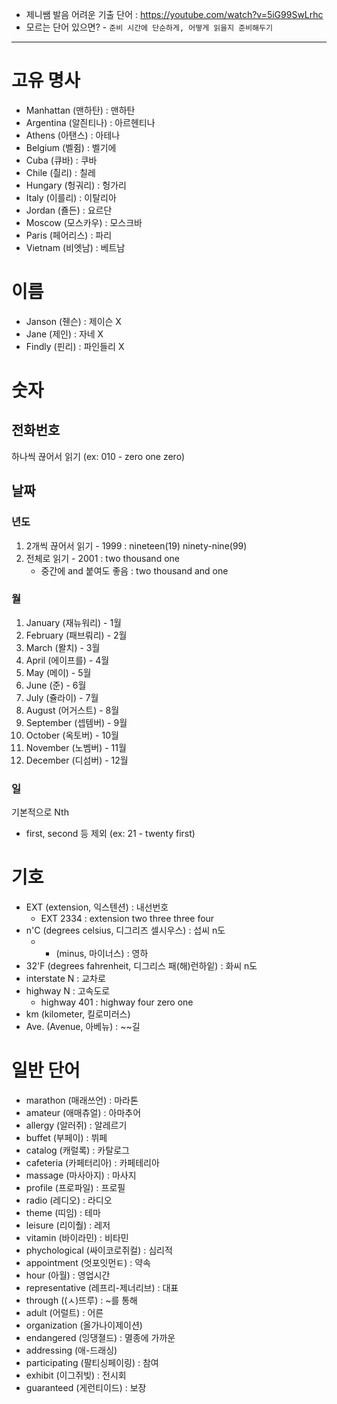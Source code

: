 - 제니쌤 발음 어려운 기출 단어 : https://youtube.com/watch?v=5iG99SwLrhc
- 모르는 단어 있으면? - `준비 시간에 단순하게, 어떻게 읽을지 준비해두기`

---
# 고유 명사
- Manhattan (맨하탄) : 맨하탄
- Argentina (알즨티나) : 아르헨티나
- Athens (아탠스) : 아테나
- Belgium (벨쥠) : 벨기에
- Cuba (큐바) : 쿠바
- Chile (칄리) : 칠레
- Hungary (헝궈리) : 헝가리
- Italy (이를리) : 이탈리아
- Jordan (죨든) : 요르단
- Moscow (모스카우) : 모스크바
- Paris (페어리스) : 파리
- Vietnam (비엣남) : 베트남

# 이름
- Janson (줸슨) : 제이슨 X
- Jane (제인) : 자네 X
- Findly (핀리) : 파인들리 X

# 숫자

## 전화번호

하나씩 끊어서 읽기 (ex: 010 - zero one zero)
## 날짜

### 년도

1. 2개씩 끊어서 읽기 - 1999 : nineteen(19) ninety-nine(99)
2. 전체로 읽기 - 2001 : two thousand one
	- 중간에 and 붙여도 좋음 : two thousand and one

### 월

1. January (재뉴워리) - 1월
2. February (패브뤄리) - 2월
3. March (뫌치) - 3월
4. April (에이프를) - 4월
5. May (메이) - 5월
6. June (준) - 6월
7. July (쥴라이) - 7월
8. August (어거스트) - 8월
9. September (셉템버) - 9월
10. October (옥토버) - 10월
11. November (노벰버) - 11월
12. December (디섬버) - 12월

### 일

기본적으로 Nth
- first, second 등 제외 (ex: 21 - twenty first)

# 기호

- EXT (extension, 익스텐션) : 내선번호
	- EXT 2334 : extension two three three four
- n'C (degrees celsius, 디그리즈 셀시우스) : 섭씨 n도
	- - (minus, 마이너스) : 영하
- 32'F (degrees fahrenheit, 디그리스 패(해)런하잍) : 화씨 n도
- interstate N : 교차로
- highway N : 고속도로
	- highway 401 : highway four zero one
- km (kilometer, 킬로미러스)
- Ave. (Avenue, 아베뉴) : ~~길

# 일반 단어
- marathon (매래쓰언) : 마라톤
- amateur (애매츄얼) : 아마추어
- allergy (알러쥐) : 알레르기
- buffet (부페이) : 뷔페
- catalog (캐럴록) : 카탈로그
- cafeteria (카페터리아) : 카페테리아
- massage (마사아지) : 마사지
- profile (프로파일) : 프로필
- radio (레디오) : 라디오
- theme (띠임) : 테마
- leisure (리이줠) : 레저
- vitamin (바이라민) : 비타민
- phychological (싸이코로쥐컬) : 심리적
- appointment (엇포잇먼ㅌ) : 약속
- hour (아월) : 영업시간
- representative (레프리-제너리브) : 대표
- through ((ㅅ)뜨루) : ~를 통해
- adult (어럴트) : 어른
- organization (올가나이제이션)
- endangered (잉댕졀드) : 멸종에 가까운
- addressing (애-드래싱)
- participating (팔티싱페이링) : 참여
- exhibit (이그쥐빚) : 전시회
- guaranteed (게런티이드) : 보장